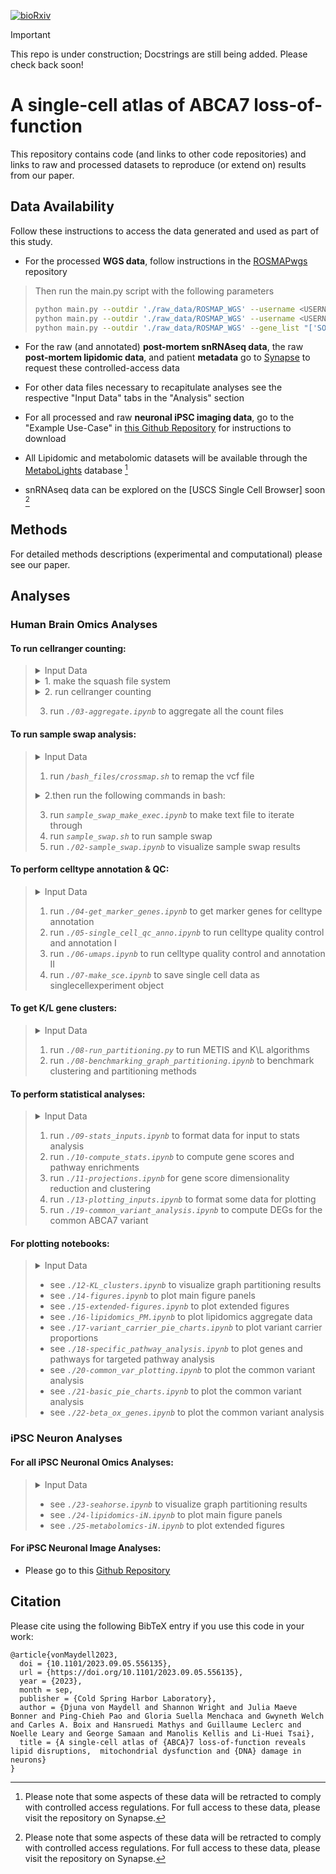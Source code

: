 [![bioRxiv](https://img.shields.io/badge/bioRxiv-202023.09.05-b31b1b.svg?style=flat-square)](https://www.biorxiv.org/content/10.1101/2023.09.05.556135v1)

> [!IMPORTANT]  
> This repo is under construction; Docstrings are still being added. Please check back soon!

# A single-cell atlas of ABCA7 loss-of-function 

This repository contains code (and links to other code repositories) and links to raw and processed datasets to reproduce (or extend on) results from our paper.  

## Data Availability

Follow these instructions to access the data generated and used as part of this study.

- For the processed **WGS data**, follow instructions in the [ROSMAPwgs](https://github.com/djunamay/ROSMAPwgs) repository
> Then run the main.py script with the following parameters
> ```bash
> python main.py --outdir './raw_data/ROSMAP_WGS' --username <USERNAME> --pw <PASSWORD> --gene_list "['SORL1', 'TREM2', 'ABCA7', 'ATP8B4', 'ABCA1', 'ADAM10']" --extension 'recalibrated_variants.vcf.gz' --extract_HIGHandMED_annotations False --download True
> python main.py --outdir './raw_data/ROSMAP_WGS' --username <USERNAME> --pw <PASSWORD> --gene_list "['SORL1', 'TREM2', 'ABCA7', 'ATP8B4', 'ABCA1', 'ADAM10']" --extension 'annotated.coding.txt' --extract_HIGHandMED_annotations False --download True
> python main.py --outdir './raw_data/ROSMAP_WGS' --gene_list "['SORL1', 'TREM2', 'ABCA7', 'ATP8B4', 'ABCA1', 'ADAM10']" --extract_HIGHandMED_annotations True --download False
> ```
- For the raw (and annotated) **post-mortem snRNAseq data**, the raw **post-mortem lipidomic data**, and patient **metadata** go to [Synapse](https://www.synapse.org/#!Synapse:syn53461705) to request these controlled-access data

- For other data files necessary to recapitulate analyses see the respective "Input Data" tabs in the "Analysis" section

- For all processed and raw **neuronal iPSC imaging data**, go to the "Example Use-Case" in [this Github Repository](https://github.com/djunamay/confocalQuant?tab=readme-ov-file#example-use-case) for instructions to download

- All Lipidomic and metabolomic datasets will be available through the [MetaboLights](https://www.ebi.ac.uk/metabolights/index) database [^1]

- snRNAseq data can be explored on the [USCS Single Cell Browser] soon [^1]


[^1]: Please note that some aspects of these data will be retracted to comply with controlled access regulations. For full access to these data, please visit the repository on Synapse. 


## Methods

For detailed methods descriptions (experimental and computational) please see our paper.

## Analyses

### Human Brain Omics Analyses

#### To run cellranger counting:
> <details>
> <summary>Input Data</summary>
>
> [Download FASTQ files here](https://www.synapse.org/#!Synapse:syn53461705)    
> </details>
>
> <details>
> <summary>1. make the squash file system</summary>
>
> ```bash
> # Make the squash file systems 
> mksquashfs */fastqs/10x-4819F batch_4819F.sqsh # or modify the cellranger_count.sh script to run without the squash file system
> mksquashfs */fastqs/10x-4826F batch_4826F.sqsh
> mksquashfs */fastqs/171013Tsa 171013Tsa.sqsh
> ```
> </details>
>
> <details>
> <summary>2. run cellranger counting</summary>
>
> ```bash
> # count the FASTQ files:
> sbatch --array 1-42 */bash_files/cellranger_count.sh
> */bash_files/check_success.sh # iterate over all logs and check whether pipeline was successful before moving to aggregation
> ```
> </details>
>
> 3. run *`./03-aggregate.ipynb`* to aggregate all the count files

#### To run sample swap analysis:
>
> <details>
> <summary>Input Data</summary>
>
> See sections **`To run cellranger counting:`**  and **`Data Availability`** above to get BAM files and WGS data.
> </details>
>
> 1. run *`/bash_files/crossmap.sh`* to remap the vcf file
>
> <details>
> <summary>2.then run the following commands in bash:</summary>
> 
> ```bash
> */htslib-1.10.2/bgzip out.hg38.vcf --threads 20 # compress with bgzip
> */bcftools sort out.hg38.vcf.gz -o out.hg38.sorted.vcf.gz # sort the vcf file 
> */htslib-1.10.2/tabix -p vcf out.hg38.sorted.vcf.gz # then generate the corresponding tabix file 
> */bcftools annotate --rename-chrs chr_name_conv.txt out.hg38.sorted.vcf.gz -Oz -o out.hg38.sorted.ChrNamed.vcf.gz --threads 40
> *htslib-1.10.2/tabix -p vcf out.hg38.sorted.ChrNamed.vcf.gz # then generate the corresponding tabix file 
>```
> </details>
>
> 3. run *`sample_swap_make_exec.ipynb`* to make text file to iterate through 
> 4. run *`sample_swap.sh`* to run sample swap 
> 5. run *`./02-sample_swap.ipynb`* to visualize sample swap results 

#### To perform celltype annotation & QC:
> <details>
> <summary>Input Data</summary>
>
> [Download the full aggregated counts matrix, rowData, and colData here](https://www.synapse.org/#!Synapse:syn53461705)    
> </details>
>
> 1. run *`./04-get_marker_genes.ipynb`* to get marker genes for celltype annotation 
> 2. run *`./05-single_cell_qc_anno.ipynb`* to run celltype quality control and annotation I 
> 3. run *`./06-umaps.ipynb`* to run celltype quality control and annotation II 
> 4. run *`./07-make_sce.ipynb`* to save single cell data as singlecellexperiment object 
    
#### To get K/L gene clusters:
> <details>
> <summary>Input Data</summary>
>
> [Download all the necessary input data through figshare] (coming soon)
> </details>
>
> 1. run *`./08-run_partitioning.py`* to run METIS and K\L algorithms 
> 2. run *`./08-benchmarking_graph_partitioning.ipynb`* to benchmark clustering and partitioning methods

#### To perform statistical analyses:
> <details>
> <summary>Input Data</summary>
>
> [Download the full annotated and QCed counts matrix, rowData, and colData here](https://www.synapse.org/#!Synapse:syn53461705) 
>
> [Or download redacted versions (censored patient metadata) through the UCSC Single Cell Browser (coming soon)]
> </details>
>
> 1. run *`./09-stats_inputs.ipynb`* to format data for input to stats analysis 
> 2. run *`./10-compute_stats.ipynb`* to compute gene scores and pathway enrichments 
> 3. run *`./11-projections.ipynb`* for gene score dimensionality reduction and clustering 
> 4. run *`./13-plotting_inputs.ipynb`* to format some data for plotting 
> 5. run *`./19-common_variant_analysis.ipynb`* to compute DEGs for the common ABCA7 variant

#### For plotting notebooks:
> <details>
> <summary>Input Data</summary>
> [Download all the necessary input data through figshare] (coming soon)
> </details>  
>
> - see *`./12-KL_clusters.ipynb`* to visualize graph partitioning results 
> - see *`./14-figures.ipynb`* to plot main figure panels 
> - see *`./15-extended-figures.ipynb`* to plot extended figures
> - see *`./16-lipidomics_PM.ipynb`* to plot lipidomics aggregate data
> - see *`./17-variant_carrier_pie_charts.ipynb`* to plot variant carrier proportions
> - see *`./18-specific_pathway_analysis.ipynb`* to plot genes and pathways for targeted pathway analysis
> - see *`./20-common_var_plotting.ipynb`* to plot the common variant analysis
> - see *`./21-basic_pie_charts.ipynb`* to plot the common variant analysis
> - see *`./22-beta_ox_genes.ipynb`* to plot the common variant analysis

### iPSC Neuron Analyses
#### For all iPSC Neuronal Omics Analyses:
> <details>
> <summary>Input Data</summary>
> [Download all the necessary input data through figshare] (coming soon)
> </details>  
>
> - see *`./23-seahorse.ipynb`* to visualize graph partitioning results 
> - see *`./24-lipidomics-iN.ipynb`* to plot main figure panels 
> - see *`./25-metabolomics-iN.ipynb`* to plot extended figures

#### For iPSC Neuronal Image Analyses:

- Please go to this [Github Repository](https://github.com/djunamay/confocalQuant)
    
## Citation
Please cite using the following BibTeX entry if you use this code in your work:
```
@article{vonMaydell2023,
  doi = {10.1101/2023.09.05.556135},
  url = {https://doi.org/10.1101/2023.09.05.556135},
  year = {2023},
  month = sep,
  publisher = {Cold Spring Harbor Laboratory},
  author = {Djuna von Maydell and Shannon Wright and Julia Maeve Bonner and Ping-Chieh Pao and Gloria Suella Menchaca and Gwyneth Welch and Carles A. Boix and Hansruedi Mathys and Guillaume Leclerc and Noelle Leary and George Samaan and Manolis Kellis and Li-Huei Tsai},
  title = {A single-cell atlas of {ABCA}7 loss-of-function reveals lipid disruptions,  mitochondrial dysfunction and {DNA} damage in neurons}
}
```

    
